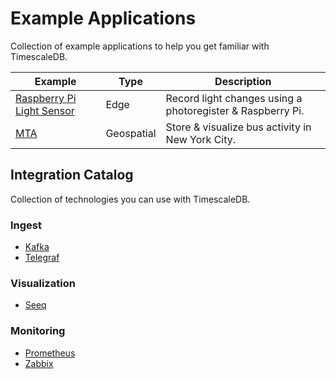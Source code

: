 # Example Applications

Collection of example applications to help you get familiar with TimescaleDB.


| Example | Type | Description |
|---|---|---|
| [Raspberry Pi Light Sensor](pi-light)| Edge | Record light changes using a photoregister & Raspberry Pi. |
| [MTA](mta) | Geospatial | Store & visualize bus activity in New York City. |



## Integration Catalog

Collection of technologies you can use with TimescaleDB.


### Ingest

- [Kafka](https://streamsets.com/blog/ingesting-data-apache-kafka-timescaledb/)
- [Telegraf](https://docs.timescale.com/v1.3/tutorials/telegraf-output-plugin)

### Visualization

- [Seeq](https://seeq12.atlassian.net/wiki/spaces/KB/pages/376963207/SQL+Connection+Configuration#SQLConnectionConfiguration-TimescaleDB)

### Monitoring

- [Prometheus](https://docs.timescale.com/v1.3/tutorials/prometheus-adapter)
- [Zabbix](https://support.zabbix.com/browse/ZBXNEXT-4868)